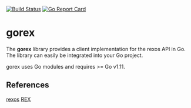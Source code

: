 [![Build Status](https://travis-ci.org/roboticeyes/gorex.svg)](https://travis-ci.org/roboticeyes/gorex) [![Go Report Card](https://goreportcard.com/badge/github.com/roboticeyes/gorex)](https://goreportcard.com/report/github.com/roboticeyes/gorex)

# gorex

The **gorex** library provides a client implementation for the rexos API in Go. The library can easily be integrated into your Go
project.

gorex uses Go modules and requires >= Go v1.11.

## References

[rexos](https://www.rexos.org)
[REX](https://rex.robotic-eyes.com)
